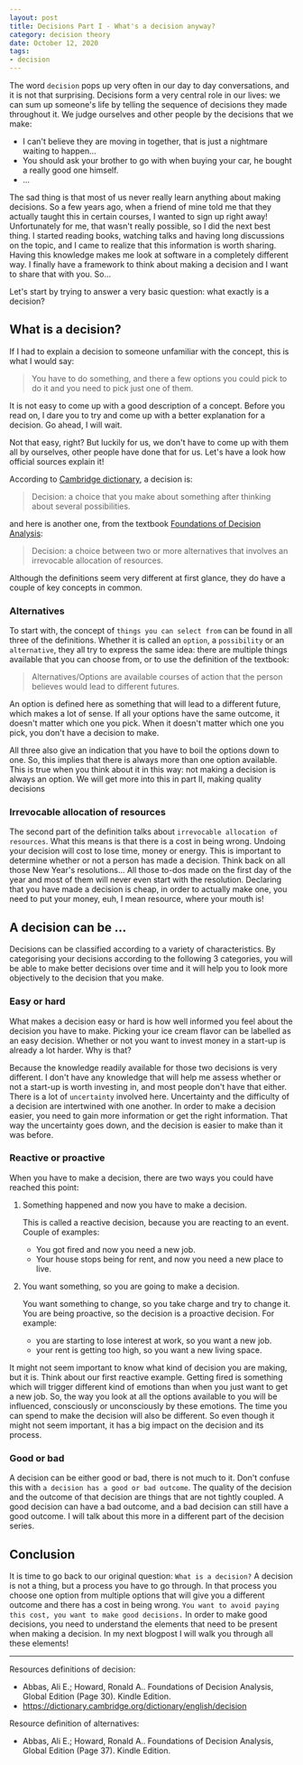 ```yaml
---
layout: post
title: Decisions Part I - What's a decision anyway?
category: decision theory
date: October 12, 2020
tags:
- decision
---
```


The word `decision` pops up very often in our day to day conversations, and it is not that surprising. Decisions form a very central role in our lives: we can sum up someone's life by telling the sequence of decisions they made throughout it. We judge ourselves and other people by the decisions that we make:

* I can't believe they are moving in together, that is just a nightmare waiting to happen...
* You should ask your brother to go with when buying your car, he bought a really good one himself.
* ...

The sad thing is that most of us never really learn anything about making decisions. <!--more--> So a few years ago, when a friend of mine told me that they actually taught this in certain courses, I wanted to sign up right away! Unfortunately for me, that wasn't really possible, so I did the next best thing. I started reading books, watching talks and having long discussions on the topic, and I came to realize that this information is worth sharing. Having this knowledge makes me look at software in a completely different way. I finally have a framework to think about making a decision and I want to share that with you. So...

Let's start by trying to answer a very basic question: what exactly is a decision?

## What is a decision?

If I had to explain a decision to someone unfamiliar with the concept, this is what I would say:

> You have to do something, and there a few options you could pick to do it and you need to pick just one of them.

It is not easy to come up with a good description of a concept. Before you read on, I dare you to try and come up with a better explanation for a decision. Go ahead, I will wait.

Not that easy, right?
But luckily for us, we don't have to come up with them all by ourselves, other people have done that for us. Let's have a look how official sources explain it!

According to [Cambridge dictionary](https://dictionary.cambridge.org/dictionary/english/decision), a decision is:

> Decision:
> a choice that you make about something after thinking about several possibilities.

and here is another one, from the textbook [Foundations of Decision Analysis](https://www.amazon.com/Foundations-Decision-Analysis-Ronald-Howard/dp/0132336243/ref=sr_1_1?crid=3BHQUJF5YW9PC&keywords=foundations+of+decision+analysis&qid=1570889458&s=books&sprefix=foundations+of+deci%2Caps%2C234&sr=1-1):


> Decision:
> a choice between two or more alternatives that involves an irrevocable allocation of resources.

Although the definitions seem very different at first glance, they do have a couple of key concepts in common.

### Alternatives

To start with, the concept of `things you can select from` can be found in all three of the definitions. Whether it is called an `option`, a `possibility` or an `alternative`, they all try to express the same idea: there are multiple things available that you can choose from, or to use the definition of the textbook:

> Alternatives/Options are available courses of action that the person believes would lead to different futures.

An option is defined here as something that will lead to a different future, which makes a lot of sense. If all your options have the same outcome, it doesn't matter which one you pick. When it doesn't matter which one you pick, you don't have a decision to make.

All three also give an indication that you have to boil the options down to one.
So, this implies that there is always more than one option available. This is true when you think about it in this way: not making a decision is always an option. We will get more into this in part II, making quality decisions

### Irrevocable allocation of resources

The second part of the definition talks about `irrevocable allocation of resources`. What this means is that there is a cost in being wrong. Undoing your decision will cost to lose time, money or energy.
This is important to determine whether or not a person has made a decision. Think back on all those New Year's resolutions... All those to-dos made on the first day of the year and most of them will never even start with the resolution. Declaring that you have made a decision is cheap, in order to actually make one, you need to put your money, euh, I mean resource, where your mouth is!


## A decision can be ...

Decisions can be classified according to a variety of characteristics. By categorising your decisions according to the following 3 categories, you will be able to make better decisions over time and it will help you to look more objectively to the decision that you make.

### Easy or hard

What makes a decision easy or hard is how well informed you feel about the decision you have to make.
Picking your ice cream flavor can be labelled as an easy decision. Whether or not you want to invest money in a start-up is already a lot harder. Why is that?

Because the knowledge readily available for those two decisions is very different. I don't have any knowledge that will help me assess whether or not a start-up is worth investing in, and most people don't have that either. There is a lot of `uncertainty` involved here. Uncertainty and the difficulty of a decision are intertwined with one another. In order to make a decision easier, you need to gain more information or get the right information. That way the uncertainty goes down, and the decision is easier to make than it was before.

### Reactive or proactive

When you have to make a decision, there are two ways you could have reached this point:

1. Something happened and now you have to make a decision.

   This is called a reactive decision, because you are reacting to an event.
   Couple of examples:
   * You got fired and now you need a new job.
   * Your house stops being for rent, and now you need a new place to live.

2. You want something, so you are going to make a decision.

   You want something to change, so you take charge and try to change it. You are being proactive, so the decision is a proactive decision.
   For example:
   * you are starting to lose interest at work, so you want a new job.
   * your rent is getting too high, so you want a new living space. 

It might not seem important to know what kind of decision you are making, but it is. Think about our first reactive example. Getting fired is something which will trigger different kind of emotions than when you just want to get a new job. So, the way you look at all the options available to you will be influenced, consciously or unconsciously by these emotions. The time you can spend to make the decision will also be different. So even though it might not seem important, it has a big impact on the decision and its process.

### Good or bad

A decision can be either good or bad, there is not much to it.
Don't confuse this with `a decision has a good or bad outcome`. The quality of the decision and the outcome of that decision are things that are not tightly coupled. A good decision can have a bad outcome, and a bad decision can still have a good outcome. 
I will talk about this more in a different part of the decision series.

## Conclusion

It is time to go back to our original question: `What is a decision?`
A decision is not a thing, but a process you have to go through. In that process you choose one option from multiple options that will give you a different outcome and there has a cost in being wrong.
`You want to avoid paying this cost, you want to make good decisions.` In order to make good decisions, you need to understand the elements that need to be present when making a decision. In my next blogpost I will walk you through all these elements!

-------------

Resources definitions of decision:
* Abbas, Ali E.; Howard, Ronald A.. Foundations of Decision Analysis, Global Edition (Page 30). Kindle Edition.
* https://dictionary.cambridge.org/dictionary/english/decision

Resource definition of alternatives:
* Abbas, Ali E.; Howard, Ronald A.. Foundations of Decision Analysis, Global Edition (Page 37). Kindle Edition.
